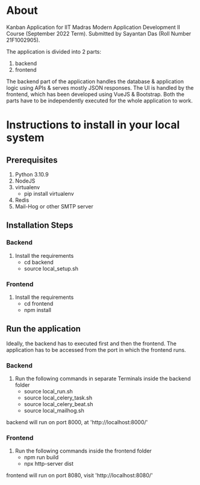 # About

Kanban Application for IIT Madras Modern Application Development II Course (September 2022 Term). Submitted by Sayantan Das (Roll Number 21F1002905).

The application is divided into 2 parts:
1. backend
2. frontend

The backend part of the application handles the database & application logic using APIs & serves mostly JSON responses. The UI is handled by the frontend, which has been developed using VueJS & Bootstrap. Both the parts have to be independently executed for the whole application to work.

# Instructions to install in your local system

## Prerequisites

1. Python 3.10.9
2. NodeJS
3. virtualenv
   - pip install virtualenv
4. Redis
5. Mail-Hog or other SMTP server

## Installation Steps

### Backend

1. Install the requirements
   - cd backend
   - source local_setup.sh

### Frontend

1. Install the requirements
   - cd frontend
   - npm install

## Run the application

Ideally, the backend has to executed first and then the frontend. The application has to be accessed from the port in which the frontend runs.

### Backend

1. Run the following commands in separate Terminals inside the backend folder
   - source local_run.sh
   - source local_celery_task.sh
   - source local_celery_beat.sh
   - source local_mailhog.sh

backend will run on port 8000, at 'http://localhost:8000/'

### Frontend

1. Run the following commands inside the frontend folder
   - npm run build
   - npx http-server dist

frontend will run on port 8080, visit 'http://localhost:8080/'